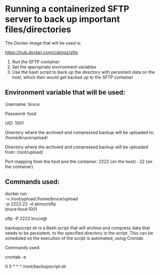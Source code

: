 # Running a containerized SFTP server to back up important files/directories

The Docker image that will be used is:

https://hub.docker.com/r/atmoz/sftp

1. Run the SFTP container
2. Set the appropriate environment variables 
3. Use the bash script to back up the directory with persistent data on the host, which then would get backed up to the SFTP container 

## Environment variable that will be used:

Username: bruce

Password: food

UID: 1001

Directory where the archived and compressed backup will be uploaded to: /home/bruce/upload/

Directory where the archvied and compressed backup will be uploaded from: /root/upload/

Port mapping from the host and the container: 2222 (on the host) : 22 (on the container)



## Commands used:

docker run \
    -v /root/upload:/home/bruce/upload \
    -p 2222:22 -d atmoz/sftp \
    bruce:food:1001


sftp -P 2222 bruce@<localhost or IP address>


backupscript.sh is a Bash script that will archive and compress data that needs to be persistent, to the specified directory in the script. This can be scheduled so the execution of the script is automated, using Crontab.

Commands used:

crontab -e

0 0 * * * /root/backupscript.sh


